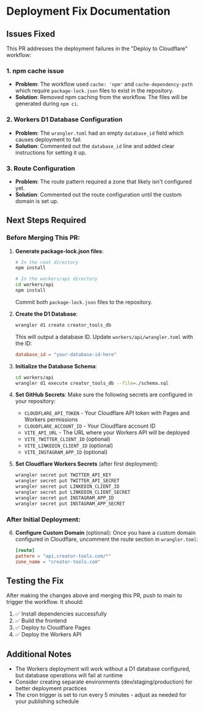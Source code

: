 # Deployment Fix Documentation

## Issues Fixed

This PR addresses the deployment failures in the "Deploy to Cloudflare" workflow:

### 1. **npm cache issue**
- **Problem**: The workflow used `cache: 'npm'` and `cache-dependency-path` which require `package-lock.json` files to exist in the repository.
- **Solution**: Removed npm caching from the workflow. The files will be generated during `npm ci`.

### 2. **Workers D1 Database Configuration**
- **Problem**: The `wrangler.toml` had an empty `database_id` field which causes deployment to fail.
- **Solution**: Commented out the `database_id` line and added clear instructions for setting it up.

### 3. **Route Configuration**
- **Problem**: The route pattern required a zone that likely isn't configured yet.
- **Solution**: Commented out the route configuration until the custom domain is set up.

## Next Steps Required

### Before Merging This PR:

1. **Generate package-lock.json files**:
   ```bash
   # In the root directory
   npm install
   
   # In the workers/api directory
   cd workers/api
   npm install
   ```
   Commit both `package-lock.json` files to the repository.

2. **Create the D1 Database**:
   ```bash
   wrangler d1 create creator_tools_db
   ```
   This will output a database ID. Update `workers/api/wrangler.toml` with the ID:
   ```toml
   database_id = "your-database-id-here"
   ```

3. **Initialize the Database Schema**:
   ```bash
   cd workers/api
   wrangler d1 execute creator_tools_db --file=./schema.sql
   ```

4. **Set GitHub Secrets**:
   Make sure the following secrets are configured in your repository:
   - `CLOUDFLARE_API_TOKEN` - Your Cloudflare API token with Pages and Workers permissions
   - `CLOUDFLARE_ACCOUNT_ID` - Your Cloudflare account ID
   - `VITE_API_URL` - The URL where your Workers API will be deployed
   - `VITE_TWITTER_CLIENT_ID` (optional)
   - `VITE_LINKEDIN_CLIENT_ID` (optional)
   - `VITE_INSTAGRAM_APP_ID` (optional)

5. **Set Cloudflare Workers Secrets** (after first deployment):
   ```bash
   wrangler secret put TWITTER_API_KEY
   wrangler secret put TWITTER_API_SECRET
   wrangler secret put LINKEDIN_CLIENT_ID
   wrangler secret put LINKEDIN_CLIENT_SECRET
   wrangler secret put INSTAGRAM_APP_ID
   wrangler secret put INSTAGRAM_APP_SECRET
   ```

### After Initial Deployment:

6. **Configure Custom Domain** (optional):
   Once you have a custom domain configured in Cloudflare, uncomment the route section in `wrangler.toml`:
   ```toml
   [route]
   pattern = "api.creator-tools.com/*"
   zone_name = "creator-tools.com"
   ```

## Testing the Fix

After making the changes above and merging this PR, push to main to trigger the workflow. It should:

1. ✅ Install dependencies successfully
2. ✅ Build the frontend
3. ✅ Deploy to Cloudflare Pages
4. ✅ Deploy the Workers API

## Additional Notes

- The Workers deployment will work without a D1 database configured, but database operations will fail at runtime
- Consider creating separate environments (dev/staging/production) for better deployment practices
- The cron trigger is set to run every 5 minutes - adjust as needed for your publishing schedule

